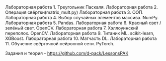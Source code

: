 Лабораторная работа 1. Треугольник Паскаля.
Лабораторная работа 2. Операция свёртки(matrix_mult.py)
Лабораторная работа 3. ООП.
Лабораторная работа 4. Выбор случайных элементов массива. NumPy.
Лабораторная работа 5. Pandas.
Лабораторная работа 6. Красный свет / зелёный свет. OpenCV.
Лабораторная работа 7. Хэллоуинский переполох. OpenCV.
Лабораторная работа 9. Титаник ML. scikit-learn, XGBoost.
Лабораторная работа 10. Матчасть DL.
Лабораторная работа 11. Обучение свёрточной нейронной сети. PyTorch.

Задания и теория - https://github.com/d-pack/LessonsPAK
